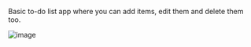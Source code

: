Basic to-do list app where you can add items, edit them and delete them too.

![image](https://github.com/raghav13d/todolist/assets/125369338/87c1bdb4-c5b9-470b-ac00-76ef3580cc7f)

